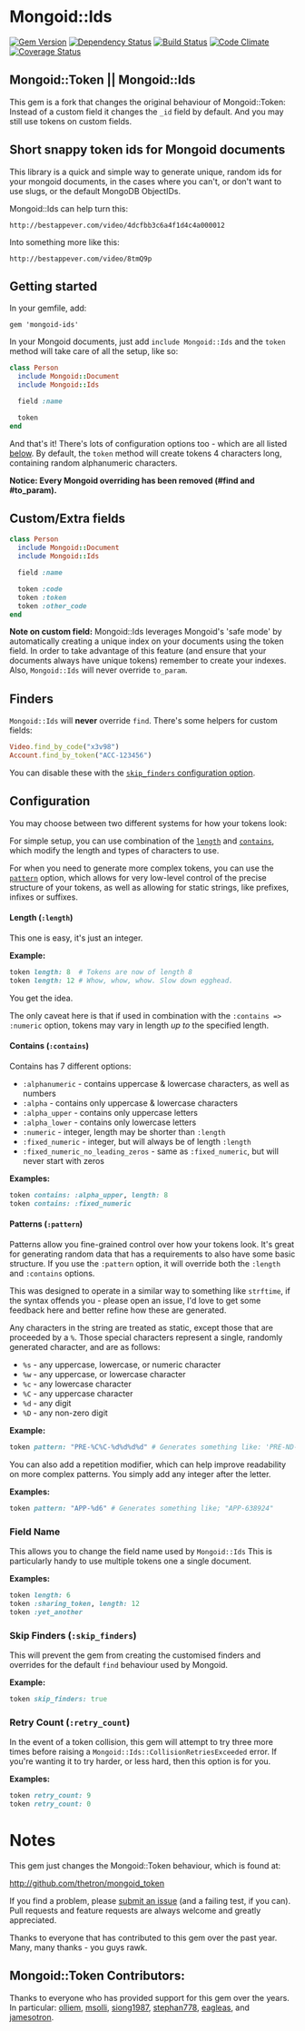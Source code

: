 Mongoid::Ids
============

[![Gem Version](https://badge.fury.io/rb/mongoid-ids.png)](http://badge.fury.io/rb/mongoid-ids)
[![Dependency Status](https://gemnasium.com/nofxx/mongoid-ids.svg)](https://gemnasium.com/nofxx/mongoid-ids)
[![Build Status](https://secure.travis-ci.org/nofxx/mongoid-ids.png)](http://travis-ci.org/nofxx/mongoid-ids)
[![Code Climate](https://codeclimate.com/github/nofxx/mongoid-ids.png)](https://codeclimate.com/github/nofxx/mongoid-ids)
[![Coverage Status](https://coveralls.io/repos/nofxx/mongoid-ids/badge.svg)](https://coveralls.io/r/nofxx/mongoid-ids)

## Mongoid::Token || Mongoid::Ids

This gem is a fork that changes the original behaviour of Mongoid::Token:
Instead of a custom field it changes the `_id` field by default.
And you may still use tokens on custom fields.


## Short snappy token ids for Mongoid documents

This library is a quick and simple way to generate unique, random ids
for your mongoid documents, in the cases where you can't, or don't want
to use slugs, or the default MongoDB ObjectIDs.

Mongoid::Ids can help turn this:

    http://bestappever.com/video/4dcfbb3c6a4f1d4c4a000012

Into something more like this:

    http://bestappever.com/video/8tmQ9p


## Getting started

In your gemfile, add:

    gem 'mongoid-ids'

In your Mongoid documents, just add `include Mongoid::Ids` and the
`token` method will take care of all the setup, like so:

```ruby
class Person
  include Mongoid::Document
  include Mongoid::Ids

  field :name

  token
end

```

And that's it! There's lots of configuration options too - which are all
listed [below](#configuration). By default, the `token` method will
create tokens 4 characters long, containing random alphanumeric characters.

**Notice: Every Mongoid overriding has been removed (#find and #to_param).**


## Custom/Extra fields


```ruby
class Person
  include Mongoid::Document
  include Mongoid::Ids

  field :name

  token :code
  token :token
  token :other_code
end

```

__Note on custom field:__ Mongoid::Ids leverages Mongoid's 'safe mode' by
automatically creating a unique index on your documents using the token
field. In order to take advantage of this feature (and ensure that your
documents always have unique tokens) remember to create your indexes.
Also, `Mongoid::Ids` will never override `to_param`.


## Finders

`Mongoid::Ids` will **never** override `find`.
There's some helpers for custom fields:

```ruby
Video.find_by_code("x3v98")
Account.find_by_token("ACC-123456")
```

You can disable these with the
[`skip_finders` configuration option](#skip-finders-skip_finders).


## Configuration

You may choose between two different systems for how your tokens look:

For simple setup, you can use combination of the
[`length`](#length-length) and [`contains`](#contains-contains),
which modify the length and types of characters to use.

For when you need to generate more complex tokens, you can use the
[`pattern`](#patterns-pattern) option, which allows for very low-level
control of the precise structure of your tokens, as well as allowing
for static strings, like prefixes, infixes or suffixes.

#### Length (`:length`)

This one is easy, it's just an integer.

__Example:__

```ruby
token length: 8  # Tokens are now of length 8
token length: 12 # Whow, whow, whow. Slow down egghead.
```

You get the idea.

The only caveat here is that if used in combination with the
`:contains => :numeric` option, tokens may vary in length _up to_ the
specified length.

#### Contains (`:contains`)

Contains has 7 different options:

* `:alphanumeric` - contains uppercase & lowercase characters, as well
as numbers
* `:alpha` - contains only uppercase & lowercase characters
* `:alpha_upper` - contains only uppercase letters
* `:alpha_lower` - contains only lowercase letters
* `:numeric` - integer, length may be shorter than `:length`
* `:fixed_numeric` - integer, but will always be of length `:length`
* `:fixed_numeric_no_leading_zeros` - same as `:fixed_numeric`, but will
never start with zeros

__Examples:__
```ruby
token contains: :alpha_upper, length: 8
token contains: :fixed_numeric
```

#### Patterns (`:pattern`)

Patterns allow you fine-grained control over how your tokens look.
It's great for generating random data that has a requirements to
also have some basic structure. If you use the `:pattern` option,
it will override both the `:length` and `:contains` options.

This was designed to operate in a similar way to something like `strftime`,
if the syntax offends you - please open an issue, I'd love to get some
feedback here and better refine how these are generated.

Any characters in the string are treated as static, except those that are
proceeded by a `%`. Those special characters represent a single, randomly
generated character, and are as follows:

* `%s` - any uppercase, lowercase, or numeric character
* `%w` - any uppercase, or lowercase character
* `%c` - any lowercase character
* `%C` - any uppercase character
* `%d` - any digit
* `%D` - any non-zero digit

__Example:__

```ruby
token pattern: "PRE-%C%C-%d%d%d%d" # Generates something like: 'PRE-ND-3485'
```

You can also add a repetition modifier, which can help improve readability on
more complex patterns. You simply add any integer after the letter.

__Examples:__

```ruby
token pattern: "APP-%d6" # Generates something like; "APP-638924"
```

### Field Name

This allows you to change the field name used by `Mongoid::Ids`
This is particularly handy to use multiple tokens one a single document.

__Examples:__
```ruby
token length: 6
token :sharing_token, length: 12
token :yet_another
```


### Skip Finders (`:skip_finders`)

This will prevent the gem from creating the customised finders and
overrides for the default `find` behaviour used by Mongoid.

__Example:__
```ruby
token skip_finders: true
```


### Retry Count (`:retry_count`)

In the event of a token collision, this gem will attempt to try three
more times before raising a `Mongoid::Ids::CollisionRetriesExceeded`
error. If you're wanting it to try harder, or less hard, then this
option is for you.

__Examples:__
```ruby
token retry_count: 9
token retry_count: 0
```

# Notes

This gem just changes the Mongoid::Token behaviour, which is found at:

http://github.com/thetron/mongoid_token

If you find a problem, please [submit an issue](http://github.com/nofxx/mongoid-ids/issues) (and a failing test, if
you can). Pull requests and feature requests are always welcome and
greatly appreciated.

Thanks to everyone that has contributed to this gem over the past year.
Many, many thanks - you guys rawk.


## Mongoid::Token Contributors:

Thanks to everyone who has provided support for this gem over the years.
In particular: [olliem](https://github.com/olliem),
[msolli](https://github.com/msolli),
[siong1987](https://github.com/siong1987),
[stephan778](https://github.com/stephan778),
[eagleas](https://github.com/eagleas), and
[jamesotron](https://github.com/jamesotron).
